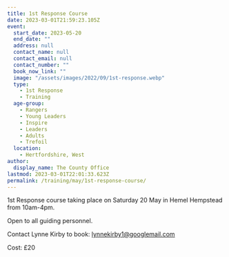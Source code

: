 ```yaml
---
title: 1st Response Course
date: 2023-03-01T21:59:23.105Z
event:
  start_date: 2023-05-20
  end_date: ""
  address: null
  contact_name: null
  contact_email: null
  contact_number: ""
  book_now_link: ""
  image: "/assets/images/2022/09/1st-response.webp"
  type:
    - 1st Response
    - Training
  age-group:
    - Rangers
    - Young Leaders
    - Inspire
    - Leaders
    - Adults
    - Trefoil
  location:
    - Hertfordshire, West
author:
  display_name: The County Office
lastmod: 2023-03-01T22:01:33.623Z
permalink: /training/may/1st-response-course/
---
```

1st Response course taking place on Saturday 20 May in Hemel Hempstead from 10am-4pm.

Open to all guiding personnel.

Contact Lynne Kirby to book: <lynnekirby1@googlemail.com>

Cost: £20

